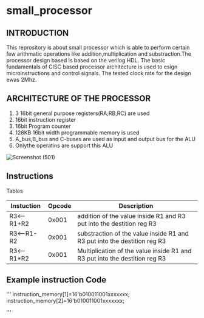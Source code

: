 # small_processor
## INTRODUCTION

This reprository is about small processor which is able to perform certain few arithmatic operations like addition,multiplication and substraction.The processor design based is based on the verilog HDL. The basic fundamentals of CISC based processor architecture is used to esign microinstructions and control signals. The tested clock rate for the design ewas 2Mhz.
    
## ARCHITECTURE OF THE PROCESSOR

1. 3 16bit general purpose registers(RA,RB,RC) are used
1. 16bit instruction register
1. 16bit Program counter
1. 128KB 16bit width programmable memory is used
1. A_bus,B_bus and C-buses are used as input and output bus for the ALU
1. Onlythe operatins are support this ALU

![Screenshot (501)](https://user-images.githubusercontent.com/37435024/99237884-1537ae80-281f-11eb-88f8-1c8e9577023f.png)

## Instructions 

Tables

|Instuction|Opcode|Description|
|---|---|---|
|R3<--R1+R2|0x001|addition of the value inside R1 and R3 put into the destition reg R3|
|R3<--R1-R2|0x001|substraction of the value inside R1 and R3 put into the destition reg R3|
|R3<--R1*R2|0x001|Multiplication of the value inside R1 and R3 put into the destition reg R3|

## Example instruction Code

'''
instruction_memory[1]=16'b010011001xxxxxxx;
instruction_memory[2]=16'b010011001xxxxxxx;

'''
